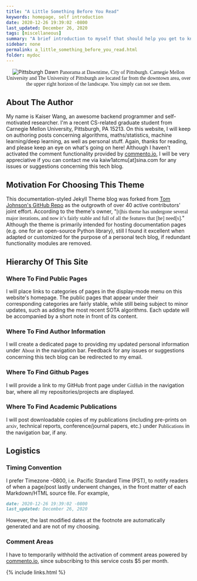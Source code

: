 ```yaml
---
title: "A Little Something Before You Read"
keywords: homepage, self introduction
date: 2020-12-26 19:39:02 -0800
last_updated: December 26, 2020
tags: [miscellaneous]
summary: "A brief introduction to myself that should help you get to know me."
sidebar: none
permalink: a_little_something_before_you_read.html
folder: mydoc
---
```


<center>
    <img src="{{ "images/Pittsburgh_dawn_city_pano.jpg" }}" alt="Pittsburgh Dawn"/>
    <font face="Lora">
        Panorama at Dawntime, City of Pittsburgh. Carnegie Mellon University and The University of Pittsburgh are
        located far from the downtown area, over the upper right horizon of the landscape. You simply can not see them.
    </font>
</center>

## About The Author
My name is Kaiser Wang, an awesome backend programmer and self-motivated researcher. I'm a recent CS-related graduate
student from Carnegie Mellon University, Pittsburgh, PA 15213. On this website, I will keep on authoring posts
concerning algorithms, maths/statistics, machine learning/deep learning, as well as personal stuff. Again, thanks for
reading, and please keep an eye on what's going on here! Although I haven't activated the comment functionality provided
by [commento.io](https://commento.io), I will be very appreciative if you can contact me via kaiw1atcmu[at]sina.com for
any issues or suggestions concerning this tech blog.

## Motivation For Choosing This Theme
This documentation-styled Jekyll Theme blog was forked from
[Tom Johnson's GitHub Repo](https://github.com/tomjoht/documentation-theme-jekyll) as the outgrowth of over 40 active
contributors' joint effort. According to the theme's owner, "<font face="Lora">[t]his theme has undergone several major
iterations, and now it’s fairly stable and full of all the features that [he] need[s].</font>" Although the theme is
primarily intended for hosting documentation pages (e.g. one for an open-source Python library), still I found it
excellent when adapted or customized for the purpose of a personal tech blog, if redundant functionality modules are
removed.

## Hierarchy Of This Site
### Where To Find Public Pages
I will place links to categories of pages in the display-mode menu on this website's homepage. The public pages that
appear under their corresponding categories are fairly stable, while still being subject to minor updates, such as
adding the most recent SOTA algorithms. Each update will be accompanied by a short note in front of its content.

### Where To Find Author Information
I will create a dedicated page to providing my updated personal information under <font face="Lora">About</font> in the
navigation bar. Feedback for any issues or suggestions concerning this tech blog can be redirected to my email. 

### Where To Find Github Pages
I will provide a link to my GitHub front page under <font face="Lora">GitHub</font> in the navigation bar, where all my
repositories/projects are displayed.

### Where To Find Academic Publications
I will post downloadable copies of my publications (including pre-prints on <font face="Lora">arxiv</font>, technical
reports, conference/journal papers, etc.) under <font face="Lora">Publications</font> in the navigation bar, if any.

## Logistics
### Timing Convention
I prefer Timezone -0800, i.e. Pacific Standard Time (PST), to notify readers of when a page/post lastly underwent
changes, in the front matter of each Markdown/HTML source file. For example,
```markdown
date: 2020-12-26 19:39:02 -0800
last_updated: December 26, 2020
```
However, the last modified dates at the footnote are automatically generated and are not of my choosing.

### Comment Areas
I have to temporarily withhold the activation of comment areas powered by [commento.io](https://commento.io), since
subscribing to this service costs $5 per month. 

{% include links.html %}
